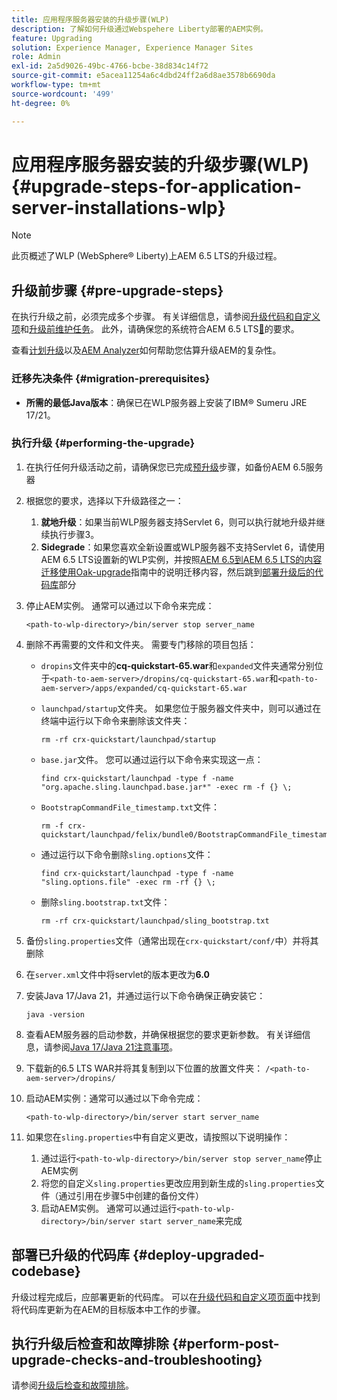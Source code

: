 ```yaml
---
title: 应用程序服务器安装的升级步骤(WLP)
description: 了解如何升级通过Webspehere Liberty部署的AEM实例。
feature: Upgrading
solution: Experience Manager, Experience Manager Sites
role: Admin
exl-id: 2a5d9026-49bc-4766-bcbe-38d834c14f72
source-git-commit: e5acea11254a6c4dbd24ff2a6d8ae3578b6690da
workflow-type: tm+mt
source-wordcount: '499'
ht-degree: 0%

---
```


# 应用程序服务器安装的升级步骤(WLP) {#upgrade-steps-for-application-server-installations-wlp}

>[!NOTE]
>
>此页概述了WLP (WebSphere® Liberty)上AEM 6.5 LTS的升级过程。

## 升级前步骤 {#pre-upgrade-steps}

在执行升级之前，必须完成多个步骤。 有关详细信息，请参阅[升级代码和自定义项](/help/sites-deploying/upgrading-code-and-customizations.md)和[升级前维护任务](/help/sites-deploying/pre-upgrade-maintenance-tasks.md)。 此外，请确保您的系统符合AEM 6.5 LTS[&#128279;](/help/sites-deploying/technical-requirements.md)的要求。

查看[计划升级](/help/sites-deploying/upgrade-planning.md)以及[AEM Analyzer](/help/sites-deploying/aem-analyzer.md)如何帮助您估算升级AEM的复杂性。

### 迁移先决条件 {#migration-prerequisites}

* **所需的最低Java版本**：确保已在WLP服务器上安装了IBM® Sumeru JRE 17/21。

### 执行升级 {#performing-the-upgrade}

1. 在执行任何升级活动之前，请确保您已完成[预升级](#pre-upgrade-steps)步骤，如备份AEM 6.5服务器
1. 根据您的要求，选择以下升级路径之一：
   1. **就地升级**：如果当前WLP服务器支持Servlet 6，则可以执行就地升级并继续执行步骤3。
   1. **Sidegrade**：如果您喜欢全新设置或WLP服务器不支持Servlet 6，请使用AEM 6.5 LTS设置新的WLP实例，并按照[AEM 6.5到AEM 6.5 LTS的内容迁移使用Oak-upgrade](/help/sites-deploying/aem-65-to-aem-65lts-content-migration-using-oak-upgrade.md)指南中的说明迁移内容，然后跳到[部署升级后的代码库](#deploy-upgraded-codebase)部分

1. 停止AEM实例。 通常可以通过以下命令来完成：

   ```shell
   <path-to-wlp-directory>/bin/server stop server_name
   ```

1. 删除不再需要的文件和文件夹。 需要专门移除的项目包括：

   * `dropins`文件夹中的&#x200B;**cq-quickstart-65.war**&#x200B;和`expanded`文件夹通常分别位于`<path-to-aem-server>/dropins/cq-quickstart-65.war`和`<path-to-aem-server>/apps/expanded/cq-quickstart-65.war`
   * `launchpad/startup`文件夹。 如果您位于服务器文件夹中，则可以通过在终端中运行以下命令来删除该文件夹：

     ```shell
     rm -rf crx-quickstart/launchpad/startup
     ```

   * `base.jar`文件。 您可以通过运行以下命令来实现这一点：

     ```shell
     find crx-quickstart/launchpad -type f -name "org.apache.sling.launchpad.base.jar*" -exec rm -f {} \;
     ```

   * `BootstrapCommandFile_timestamp.txt`文件：

     ```shell
     rm -f crx-quickstart/launchpad/felix/bundle0/BootstrapCommandFile_timestamp.txt
     ```

   * 通过运行以下命令删除`sling.options`文件：

     ```shell
     find crx-quickstart/launchpad -type f -name "sling.options.file" -exec rm -rf {} \; 
     ```

   * 删除`sling.bootstrap.txt`文件：

     ```shell
     rm -rf crx-quickstart/launchpad/sling_bootstrap.txt
     ```

1. 备份`sling.properties`文件（通常出现在`crx-quickstart/conf/`中）并将其删除
1. 在`server.xml`文件中将servlet的版本更改为&#x200B;**6.0**
1. 安装Java 17/Java 21，并通过运行以下命令确保正确安装它：

   ```shell
   java -version
   ```

1. 查看AEM服务器的启动参数，并确保根据您的要求更新参数。 有关详细信息，请参阅[Java 17/Java 21注意事项](/help/sites-deploying/custom-standalone-install.md#java-considerations)。
1. 下载新的6.5 LTS WAR并将其复制到以下位置的放置文件夹： `/<path-to-aem-server>/dropins/`
1. 启动AEM实例：通常可以通过以下命令完成：

   ```shell
   <path-to-wlp-directory>/bin/server start server_name
   ```

1. 如果您在`sling.properties`中有自定义更改，请按照以下说明操作：

   1. 通过运行`<path-to-wlp-directory>/bin/server stop server_name`停止AEM实例
   1. 将您的自定义`sling.properties`更改应用到新生成的`sling.properties`文件（通过引用在步骤5中创建的备份文件）
   1. 启动AEM实例。 通常可以通过运行`<path-to-wlp-directory>/bin/server start server_name`来完成

## 部署已升级的代码库 {#deploy-upgraded-codebase}

升级过程完成后，应部署更新的代码库。 可以在[升级代码和自定义项页面](/help/sites-deploying/upgrading-code-and-customizations.md)中找到将代码库更新为在AEM的目标版本中工作的步骤。

## 执行升级后检查和故障排除 {#perform-post-upgrade-checks-and-troubleshooting}

请参阅[升级后检查和故障排除](/help/sites-deploying/post-upgrade-checks-and-troubleshooting.md)。
